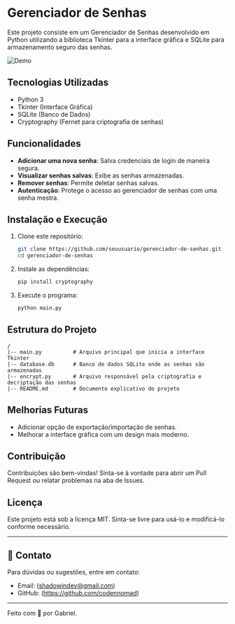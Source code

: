 # Gerenciador de Senhas

Este projeto consiste em um Gerenciador de Senhas desenvolvido em Python utilizando a biblioteca Tkinter para a interface gráfica e SQLite para armazenamento seguro das senhas.

![Demo](assets/images/demo.gif)

## Tecnologias Utilizadas
- Python 3
- Tkinter (Interface Gráfica)
- SQLite (Banco de Dados)
- Cryptography (Fernet para criptografia de senhas)

## Funcionalidades
- **Adicionar uma nova senha**: Salva credenciais de login de maneira segura.
- **Visualizar senhas salvas**: Exibe as senhas armazenadas.
- **Remover senhas**: Permite deletar senhas salvas.
- **Autenticação**: Protege o acesso ao gerenciador de senhas com uma senha mestra.

## Instalação e Execução
1. Clone este repositório:
   ```sh
   git clone https://github.com/seuusuario/gerenciador-de-senhas.git
   cd gerenciador-de-senhas
   ```
2. Instale as dependências:
   ```sh
   pip install cryptography
   ```
3. Execute o programa:
   ```sh
   python main.py
   ```

## Estrutura do Projeto
```
/
|-- main.py          # Arquivo principal que inicia a interface Tkinter
|-- database.db      # Banco de dados SQLite onde as senhas são armazenadas
|-- encrypt.py       # Arquivo responsável pela criptografia e decriptação das senhas
|-- README.md        # Documento explicativo do projeto
```

## Melhorias Futuras
- Adicionar opção de exportação/importação de senhas.
- Melhorar a interface gráfica com um design mais moderno.

## Contribuição
Contribuições são bem-vindas! Sinta-se à vontade para abrir um Pull Request ou relatar problemas na aba de Issues.

## Licença
Este projeto está sob a licença MIT. Sinta-se livre para usá-lo e modificá-lo conforme necessário.

---
## 📧 Contato

Para dúvidas ou sugestões, entre em contato:
 - Email: (shadowindev@gmail.com)
 - GitHub: (https://github.com/codennomad)

---

Feito com 💖 por Gabriel.

